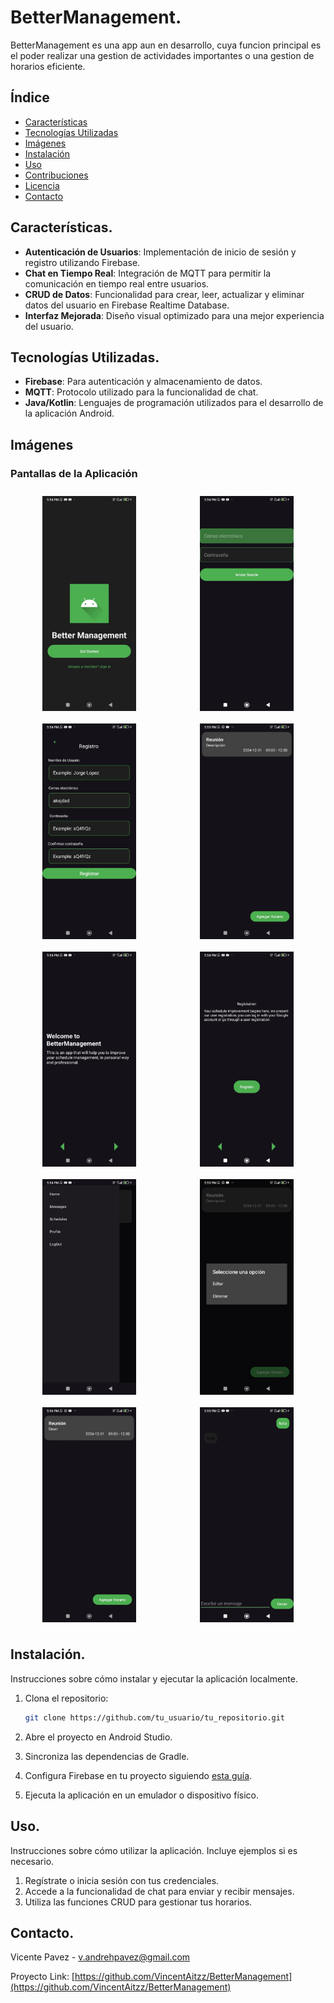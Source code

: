 # BetterManagement.

BetterManagement es una app aun en desarrollo, cuya funcion principal es el poder realizar una gestion de actividades importantes o una gestion de horarios eficiente.

## Índice

- [Características](#características)
- [Tecnologías Utilizadas](#tecnologías-utilizadas)
- [Imágenes](#imágenes)
- [Instalación](#instalación)
- [Uso](#uso)
- [Contribuciones](#contribuciones)
- [Licencia](#licencia)
- [Contacto](#contacto)

## Características.

- **Autenticación de Usuarios**: Implementación de inicio de sesión y registro utilizando Firebase.
- **Chat en Tiempo Real**: Integración de MQTT para permitir la comunicación en tiempo real entre usuarios.
- **CRUD de Datos**: Funcionalidad para crear, leer, actualizar y eliminar datos del usuario en Firebase Realtime Database.
- **Interfaz Mejorada**: Diseño visual optimizado para una mejor experiencia del usuario.

## Tecnologías Utilizadas.

- **Firebase**: Para autenticación y almacenamiento de datos.
- **MQTT**: Protocolo utilizado para la funcionalidad de chat.
- **Java/Kotlin**: Lenguajes de programación utilizados para el desarrollo de la aplicación Android.

## Imágenes

### Pantallas de la Aplicación

<div style="display: flex; flex-wrap: wrap; justify-content: space-around;">

<img src="https://github.com/VincentAitzz/BetterManagement/blob/master/ss/splashScreen.jpeg" alt="Splash Screen" width="150" style="margin: 10px;"/>
<img src="https://github.com/VincentAitzz/BetterManagement/blob/master/ss/signIn.jpeg" alt="Sign In" width="150" style="margin: 10px;"/>
<img src="https://github.com/VincentAitzz/BetterManagement/blob/master/ss/signUp.jpeg" alt="Sign Up" width="150" style="margin: 10px;"/>
<img src="https://github.com/VincentAitzz/BetterManagement/blob/master/ss/homeSchedules.jpeg" alt="Home Schedules" width="150" style="margin: 10px;"/>
<img src="https://github.com/VincentAitzz/BetterManagement/blob/master/ss/firstPage.jpeg" alt="First Page" width="150" style="margin: 10px;"/>
<img src="https://github.com/VincentAitzz/BetterManagement/blob/master/ss/secondPage.jpeg" alt="Second Page" width="150" style="margin: 10px;"/>
<img src="https://github.com/VincentAitzz/BetterManagement/blob/master/ss/menuView.jpeg" alt="Menu View" width="150" style="margin: 10px;"/>
<img src="https://github.com/VincentAitzz/BetterManagement/blob/master/ss/options.jpeg" alt="Options" width="150" style="margin: 10px;"/>
<img src="https://github.com/VincentAitzz/BetterManagement/blob/master/ss/postEditSchedule.jpeg" alt="Post Edit Schedule" width="150" style="margin: 10px;"/>
<img src="https://github.com/VincentAitzz/BetterManagement/blob/master/ss/mqttMessages.jpeg" alt="MQTT Messages" width="150" style="margin: 10px;"/>

</div>

## Instalación.

Instrucciones sobre cómo instalar y ejecutar la aplicación localmente.

1. Clona el repositorio:
   ```bash
   git clone https://github.com/tu_usuario/tu_repositorio.git
   ```

2. Abre el proyecto en Android Studio.

3. Sincroniza las dependencias de Gradle.

4. Configura Firebase en tu proyecto siguiendo [esta guía](https://firebase.google.com/docs/android/setup).

5. Ejecuta la aplicación en un emulador o dispositivo físico.

## Uso.

Instrucciones sobre cómo utilizar la aplicación. Incluye ejemplos si es necesario.

1. Regístrate o inicia sesión con tus credenciales.
2. Accede a la funcionalidad de chat para enviar y recibir mensajes.
3. Utiliza las funciones CRUD para gestionar tus horarios.


## Contacto.

Vicente Pavez - [v.andrehpavez@gmail.com](mailto:v.andrehpavez@gmail.com)

Proyecto Link: [https://github.com/VincentAitzz/BetterManagement](https://github.com/VincentAitzz/BetterManagement)
